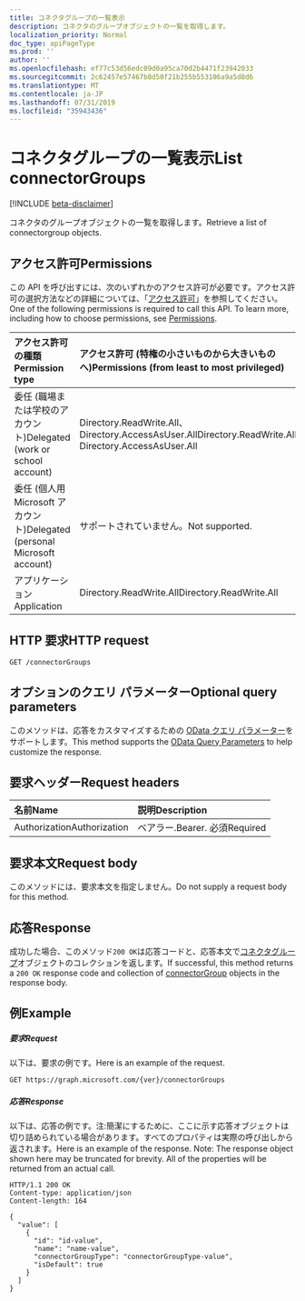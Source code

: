 ```yaml
---
title: コネクタグループの一覧表示
description: コネクタのグループオブジェクトの一覧を取得します。
localization_priority: Normal
doc_type: apiPageType
ms.prod: ''
author: ''
ms.openlocfilehash: ef77c53d56edc09d0a95ca70d2b4471f23942033
ms.sourcegitcommit: 2c62457e57467b8d50f21b255b553106a9a5d8d6
ms.translationtype: MT
ms.contentlocale: ja-JP
ms.lasthandoff: 07/31/2019
ms.locfileid: "35943436"
---
```

# <a name="list-connectorgroups"></a><span data-ttu-id="cd258-103">コネクタグループの一覧表示</span><span class="sxs-lookup"><span data-stu-id="cd258-103">List connectorGroups</span></span>

[!INCLUDE [beta-disclaimer](../../includes/beta-disclaimer.md)]

<span data-ttu-id="cd258-104">コネクタのグループオブジェクトの一覧を取得します。</span><span class="sxs-lookup"><span data-stu-id="cd258-104">Retrieve a list of connectorgroup objects.</span></span>
## <a name="permissions"></a><span data-ttu-id="cd258-105">アクセス許可</span><span class="sxs-lookup"><span data-stu-id="cd258-105">Permissions</span></span>
<span data-ttu-id="cd258-p101">この API を呼び出すには、次のいずれかのアクセス許可が必要です。アクセス許可の選択方法などの詳細については、「[アクセス許可](/graph/permissions-reference)」を参照してください。</span><span class="sxs-lookup"><span data-stu-id="cd258-p101">One of the following permissions is required to call this API. To learn more, including how to choose permissions, see [Permissions](/graph/permissions-reference).</span></span>

|<span data-ttu-id="cd258-108">アクセス許可の種類</span><span class="sxs-lookup"><span data-stu-id="cd258-108">Permission type</span></span>      | <span data-ttu-id="cd258-109">アクセス許可 (特権の小さいものから大きいものへ)</span><span class="sxs-lookup"><span data-stu-id="cd258-109">Permissions (from least to most privileged)</span></span>              |
|:--------------------|:---------------------------------------------------------|
|<span data-ttu-id="cd258-110">委任 (職場または学校のアカウント)</span><span class="sxs-lookup"><span data-stu-id="cd258-110">Delegated (work or school account)</span></span> | <span data-ttu-id="cd258-111">Directory.ReadWrite.All、Directory.AccessAsUser.All</span><span class="sxs-lookup"><span data-stu-id="cd258-111">Directory.ReadWrite.All, Directory.AccessAsUser.All</span></span>    |
|<span data-ttu-id="cd258-112">委任 (個人用 Microsoft アカウント)</span><span class="sxs-lookup"><span data-stu-id="cd258-112">Delegated (personal Microsoft account)</span></span> | <span data-ttu-id="cd258-113">サポートされていません。</span><span class="sxs-lookup"><span data-stu-id="cd258-113">Not supported.</span></span>    |
|<span data-ttu-id="cd258-114">アプリケーション</span><span class="sxs-lookup"><span data-stu-id="cd258-114">Application</span></span> | <span data-ttu-id="cd258-115">Directory.ReadWrite.All</span><span class="sxs-lookup"><span data-stu-id="cd258-115">Directory.ReadWrite.All</span></span> |

## <a name="http-request"></a><span data-ttu-id="cd258-116">HTTP 要求</span><span class="sxs-lookup"><span data-stu-id="cd258-116">HTTP request</span></span>
<!-- { "blockType": "ignored" } -->
```http
GET /connectorGroups
```
## <a name="optional-query-parameters"></a><span data-ttu-id="cd258-117">オプションのクエリ パラメーター</span><span class="sxs-lookup"><span data-stu-id="cd258-117">Optional query parameters</span></span>
<span data-ttu-id="cd258-118">このメソッドは、応答をカスタマイズするための [OData クエリ パラメーター](https://developer.microsoft.com/graph/docs/concepts/query_parameters)をサポートします。</span><span class="sxs-lookup"><span data-stu-id="cd258-118">This method supports the [OData Query Parameters](https://developer.microsoft.com/graph/docs/concepts/query_parameters) to help customize the response.</span></span>

## <a name="request-headers"></a><span data-ttu-id="cd258-119">要求ヘッダー</span><span class="sxs-lookup"><span data-stu-id="cd258-119">Request headers</span></span>
| <span data-ttu-id="cd258-120">名前</span><span class="sxs-lookup"><span data-stu-id="cd258-120">Name</span></span>      |<span data-ttu-id="cd258-121">説明</span><span class="sxs-lookup"><span data-stu-id="cd258-121">Description</span></span>|
|:----------|:----------|
| <span data-ttu-id="cd258-122">Authorization</span><span class="sxs-lookup"><span data-stu-id="cd258-122">Authorization</span></span>  | <span data-ttu-id="cd258-123">ベアラー.</span><span class="sxs-lookup"><span data-stu-id="cd258-123">Bearer.</span></span> <span data-ttu-id="cd258-124">必須</span><span class="sxs-lookup"><span data-stu-id="cd258-124">Required</span></span>|

## <a name="request-body"></a><span data-ttu-id="cd258-125">要求本文</span><span class="sxs-lookup"><span data-stu-id="cd258-125">Request body</span></span>
<span data-ttu-id="cd258-126">このメソッドには、要求本文を指定しません。</span><span class="sxs-lookup"><span data-stu-id="cd258-126">Do not supply a request body for this method.</span></span>

## <a name="response"></a><span data-ttu-id="cd258-127">応答</span><span class="sxs-lookup"><span data-stu-id="cd258-127">Response</span></span>

<span data-ttu-id="cd258-128">成功した場合、このメソッド`200 OK`は応答コードと、応答本文で[コネクタグループ](../resources/connectorgroup.md)オブジェクトのコレクションを返します。</span><span class="sxs-lookup"><span data-stu-id="cd258-128">If successful, this method returns a `200 OK` response code and collection of [connectorGroup](../resources/connectorgroup.md) objects in the response body.</span></span>
## <a name="example"></a><span data-ttu-id="cd258-129">例</span><span class="sxs-lookup"><span data-stu-id="cd258-129">Example</span></span>
##### <a name="request"></a><span data-ttu-id="cd258-130">要求</span><span class="sxs-lookup"><span data-stu-id="cd258-130">Request</span></span>
<span data-ttu-id="cd258-131">以下は、要求の例です。</span><span class="sxs-lookup"><span data-stu-id="cd258-131">Here is an example of the request.</span></span>
<!-- {
  "blockType": "request",
  "name": "get_connectorgroups"
}-->
```http
GET https://graph.microsoft.com/{ver}/connectorGroups
```
##### <a name="response"></a><span data-ttu-id="cd258-132">応答</span><span class="sxs-lookup"><span data-stu-id="cd258-132">Response</span></span>
<span data-ttu-id="cd258-p103">以下は、応答の例です。注:簡潔にするために、ここに示す応答オブジェクトは切り詰められている場合があります。すべてのプロパティは実際の呼び出しから返されます。</span><span class="sxs-lookup"><span data-stu-id="cd258-p103">Here is an example of the response. Note: The response object shown here may be truncated for brevity. All of the properties will be returned from an actual call.</span></span>
<!-- {
  "blockType": "response",
  "truncated": true,
  "@odata.type": "microsoft.graph.connectorGroup",
  "isCollection": true
} -->
```http
HTTP/1.1 200 OK
Content-type: application/json
Content-length: 164

{
  "value": [
    {
      "id": "id-value",
      "name": "name-value",
      "connectorGroupType": "connectorGroupType-value",
      "isDefault": true
    }
  ]
}
```

<!-- uuid: 8fcb5dbc-d5aa-4681-8e31-b001d5168d79
2015-10-25 14:57:30 UTC -->
<!--
{
  "type": "#page.annotation",
  "description": "List connectorGroups",
  "keywords": "",
  "section": "documentation",
  "tocPath": "",
  "suppressions": []
}
-->
